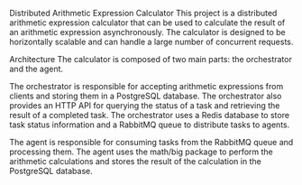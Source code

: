 Distributed Arithmetic Expression Calculator
This project is a distributed arithmetic expression calculator that can be used to calculate the result of an arithmetic expression asynchronously. The calculator is designed to be horizontally scalable and can handle a large number of concurrent requests.

Architecture
The calculator is composed of two main parts: the orchestrator and the agent.

The orchestrator is responsible for accepting arithmetic expressions from clients and storing them in a PostgreSQL database. The orchestrator also provides an HTTP API for querying the status of a task and retrieving the result of a completed task. The orchestrator uses a Redis database to store task status information and a RabbitMQ queue to distribute tasks to agents.

The agent is responsible for consuming tasks from the RabbitMQ queue and processing them. The agent uses the math/big package to perform the arithmetic calculations and stores the result of the calculation in the PostgreSQL database.
